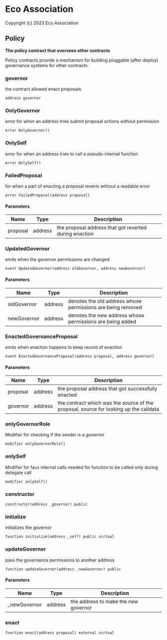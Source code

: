 # Eco Association

Copyright (c) 2023 Eco Association

## Policy

**The policy contract that oversees other contracts**

Policy contracts provide a mechanism for building pluggable (after deploy)
governance systems for other contracts.

### governor

the contract allowed enact proposals

  ```solidity
  address governor
  ```

### OnlyGovernor

error for when an address tries submit proposal actions without permission

  ```solidity
  error OnlyGovernor()
  ```

### OnlySelf

error for when an address tries to call a pseudo-internal function

  ```solidity
  error OnlySelf()
  ```

### FailedProposal

for when a part of enacting a proposal reverts without a readable error

  ```solidity
  error FailedProposal(address proposal)
  ```
#### Parameters

| Name | Type | Description |
| ---- | ---- | ----------- |
| proposal | address | the proposal address that got reverted during enaction |

### UpdatedGovernor

emits when the governor permissions are changed

  ```solidity
  event UpdatedGovernor(address oldGovernor, address newGovernor)
  ```
#### Parameters

| Name | Type | Description |
| ---- | ---- | ----------- |
| oldGovernor | address | denotes the old address whose permissions are being removed |
| newGovernor | address | denotes the new address whose permissions are being added |

### EnactedGovernanceProposal

emits when enaction happens to keep record of enaction

  ```solidity
  event EnactedGovernanceProposal(address proposal, address governor)
  ```
#### Parameters

| Name | Type | Description |
| ---- | ---- | ----------- |
| proposal | address | the proposal address that got successfully enacted |
| governor | address | the contract which was the source of the proposal, source for looking up the calldata |

### onlyGovernorRole

Modifier for checking if the sender is a governor

  ```solidity
  modifier onlyGovernorRole()
  ```

### onlySelf

Modifier for faux internal calls
needed for function to be called only during delegate call

  ```solidity
  modifier onlySelf()
  ```

### constructor

  ```solidity
  constructor(address _governor) public
  ```

### initialize

initializes the governor

  ```solidity
  function initialize(address _self) public virtual
  ```

### updateGovernor

pass the governance permissions to another address

  ```solidity
  function updateGovernor(address _newGovernor) public
  ```
#### Parameters

| Name | Type | Description |
| ---- | ---- | ----------- |
| _newGovernor | address | the address to make the new governor |

### enact

  ```solidity
  function enact(address proposal) external virtual
  ```

